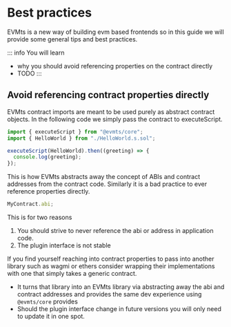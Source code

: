 # Best practices

EVMts is a new way of building evm based frontends so in this guide we will provide some general tips and best practices.

::: info You will learn

- why you should avoid referencing properties on the contract directly
- TODO
  :::

## Avoid referencing contract properties directly

EVMts contract imports are meant to be used purely as abstract contract objects. In the following code we simply pass the contract to executeScript.

```typescript
import { executeScript } from "@evmts/core";
import { HelloWorld } from "./HelloWorld.s.sol";

executeScript(HelloWorld).then((greeting) => {
  console.log(greeting);
});
```

This is how EVMts abstracts away the concept of ABIs and contract addresses from the contract code. Similarly it is a bad practice to ever reference properties directly.

```typescript
MyContract.abi;
```

This is for two reasons

1. You should strive to never reference the abi or address in application code.
2. The plugin interface is not stable

If you find yourself reaching into contract properties to pass into another library such as wagmi or ethers consider wrapping their implementations with one that simply takes a generic contract.

- It turns that library into an EVMts library via abstracting away the abi and contract addresses and provides the same dev experience using `@evmts/core` provides
- Should the plugin interface change in future versions you will only need to update it in one spot.
